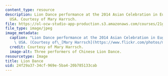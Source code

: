 ```yaml
---
content_type: resource
description: Lion Dance performance at the 2014 Asian Celebration in Eugene, Oregon,
  USA. Courtesy of Mary Harrsch.
file: https://ol-ocw-studio-app-production.s3.amazonaws.com/courses/21g-102-chinese-ii-regular-spring-2015/24f29a3734cf969e5ba420b785133cab_21g-102s15.jpg
file_type: image/jpeg
image_metadata:
  caption: "Lion Dance performance at the 2014 Asian Celebration in Eugene, Oregon,\
    \ USA. (Courtesy of\_[Mary Harrsch](https://www.flickr.com/photos/mharrsch/15603592924/).)"
  credit: Courtesy of Mary Harrsch.
  image-alt: Three performers of Chinese Lion Dance.
resourcetype: Image
title: Lion Dance
uid: 24f29a37-34cf-969e-5ba4-20b785133cab
---
```

